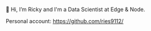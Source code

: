 👋 Hi, I’m Ricky and I'm a Data Scientist at Edge & Node.

Personal account: https://github.com/ries9112/

